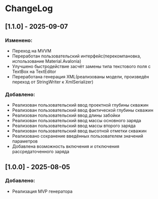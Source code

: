 ﻿# ChangeLog
## [1.1.0] - 2025-09-07
### Изменено:
- Переход на MVVM
- Переработан пользовательский интерфейс(перекомпановка, использование Material.Avalonia)
- Улучшено быстродействие засчёт замены типа текстового поля с TextBox на TextEditor
- Переработана генерация XML(реализованы модели, произведён переход от StringWriter к XmlSerializer)
### Добавлено:
- Реализован пользовательский ввод проектной глубины скважин
- Реализован пользовательский ввод фактической глубины скважин
- Реализован пользовательский ввод длины забойки
- Реализован пользовательский ввод массы основного заряда
- Реализован пользовательский ввод массы второго заряда
- Реализован пользовательский ввод высотной отметки скважин
- Реализовано сохранение введённых пользователем значений параметров
- Добавлена возможность включения и отключения рассредаточенного заряда
## [1.0.0] - 2025-08-05
### Добавлено:
- Реализация MVP генератора
